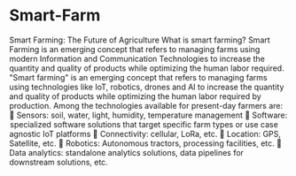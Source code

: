 # Smart-Farm
Smart Farming: The Future of Agriculture What is smart farming? Smart Farming is an emerging concept that refers to  managing farms using modern Information and  Communication Technologies to increase the quantity and  quality of products while optimizing the human labor  required. "Smart farming" is an emerging concept that  refers to managing farms using technologies like IoT,  robotics, drones and AI to increase the quantity and  quality of products while optimizing the human labor  required by production. Among the technologies available for present-day farmers  are:  Sensors: soil, water, light, humidity, temperature  management  Software:  specialized software solutions that target  specific farm types or use case agnostic IoT  platforms  Connectivity: cellular, LoRa, etc.  Location: GPS, Satellite, etc.  Robotics: Autonomous tractors, processing  facilities, etc.  Data analytics: standalone analytics solutions, data  pipelines for downstream solutions, etc.
